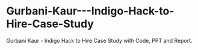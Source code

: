 # Gurbani-Kaur---Indigo-Hack-to-Hire-Case-Study
Gurbani Kaur - Indigo Hack to Hire Case Study with Code, PPT and Report.
